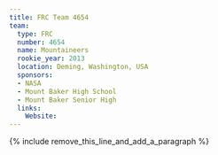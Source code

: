 ```yaml
---
title: FRC Team 4654
team:
  type: FRC
  number: 4654
  name: Mountaineers
  rookie_year: 2013
  location: Deming, Washington, USA
  sponsors:
  - NASA
  - Mount Baker High School
  - Mount Baker Senior High
  links:
    Website:
---
```


{% include remove_this_line_and_add_a_paragraph %}